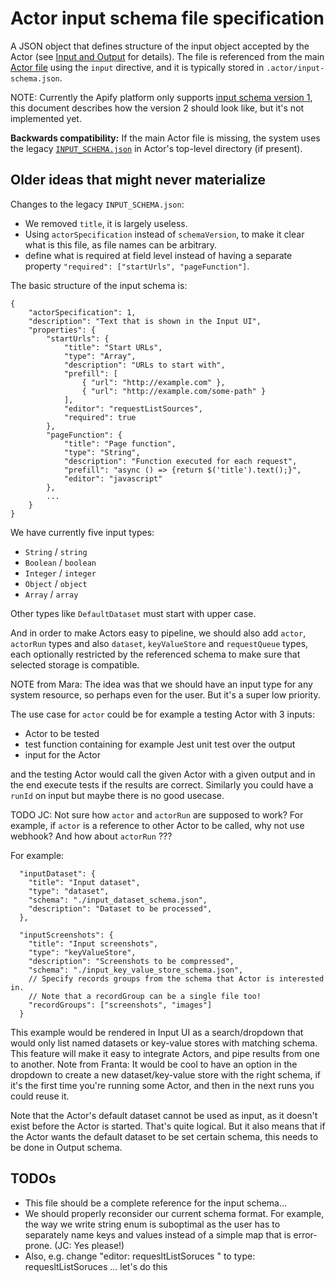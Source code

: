 # Actor input schema file specification

A JSON object that defines structure of the input object accepted by the
Actor (see [Input and Output](../README.md#input-and-output) for details).
The file is referenced from the main [Actor file](ACTOR_FILE.md) using the `input` directive,
and it is typically stored in `.actor/input-schema.json`.

NOTE: Currently the Apify platform only supports [input schema version 1](https://docs.apify.com/Actors/development/input-schema),
this document describes how the version 2 should look like, but it's not implemented yet.

**Backwards compatibility:** If the main Actor file is missing,
the system uses the legacy [`INPUT_SCHEMA.json`](https://docs.apify.com/Actors/development/input-schema) in Actor's top-level directory (if present).


## Older ideas that might never materialize

Changes to the legacy `INPUT_SCHEMA.json`:
- We removed `title`, it is largely useless.
- Using `actorSpecification` instead of `schemaVersion`, to make it clear what is this file,
  as file names can be arbitrary.
- define what is required at field level instead of having a separate
  property `"required": ["startUrls", "pageFunction"]`.

The basic structure of the input schema is:

```jsonc
{
    "actorSpecification": 1,
    "description": "Text that is shown in the Input UI",
    "properties": {
        "startUrls": {
            "title": "Start URLs",
            "type": "Array",
            "description": "URLs to start with",
            "prefill": [
                { "url": "http://example.com" },
                { "url": "http://example.com/some-path" }
            ],
            "editor": "requestListSources",
            "required": true
        },
        "pageFunction": {
            "title": "Page function",
            "type": "String",
            "description": "Function executed for each request",
            "prefill": "async () => {return $('title').text();}",
            "editor": "javascript"
        },
        ...
    }
}
```

We have currently five input types:
- `String` / `string`
- `Boolean` / `boolean`
- `Integer` / `integer`
- `Object` / `object`
- `Array` / `array`

Other types like `DefaultDataset` must start with upper case.

And in order to make Actors easy to pipeline, we should also add `actor`, `actorRun` types and also
`dataset`, `keyValueStore` and `requestQueue` types, each optionally
restricted by the referenced schema to make sure that selected storage is compatible.


NOTE from Mara: The idea was that we should have an input type for any system resource,
so perhaps even for the user. But it's a super low priority.

The use case for `actor` could be for example a testing Actor with 3 inputs:
- Actor to be tested
- test function containing for example Jest unit test over the output
- input for the Actor

and the testing Actor would call the given Actor with a given output and in the end execute tests if the results are correct.
Similarly you could have a `runId` on input but maybe there is no good usecase.


TODO JC: Not sure how `actor` and `actorRun` are supposed to work? For example, if `actor`
is a reference to other Actor to be called, why not use webhook?
And how about `actorRun` ???




For example:

```jsonc
  "inputDataset": {
    "title": "Input dataset",
    "type": "dataset",
    "schema": "./input_dataset_schema.json",
    "description": "Dataset to be processed",
  },

  "inputScreenshots": {
    "title": "Input screenshots",
    "type": "keyValueStore",
    "description": "Screenshots to be compressed",
    "schema": "./input_key_value_store_schema.json",
    // Specify records groups from the schema that Actor is interested in.
    // Note that a recordGroup can be a single file too!
    "recordGroups": ["screenshots", "images"]
  }
```

This example would be rendered in Input UI as a search/dropdown that would only list named
datasets or key-value stores with matching schema. This feature will make it easy to integrate Actors,
and pipe results from one to another.
Note from Franta: It would be cool to have an option in the dropdown to create a
new dataset/key-value store with the right schema,
if it's the first time you're running some Actor,
and then in the next runs you could reuse it.

Note that the Actor's default dataset cannot be used as input, as it doesn't exist before the 
Actor is started. That's quite logical. But it also means that if the Actor wants
the default dataset to be set certain schema, this needs to be done in Output schema.

## TODOs
- This file should be a complete reference for the input schema...
- We should properly reconsider our current schema format.
  For example, the way we write string enum is suboptimal as the user has to separately
  name keys and values instead of a simple map that is error-prone. (JC: Yes please!)
- Also, e.g. change "editor: requesltListSoruces " to type: requesltListSoruces ... let's do this
